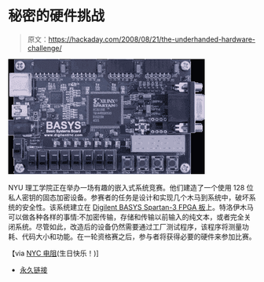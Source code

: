 # 秘密的硬件挑战

> 原文：<https://hackaday.com/2008/08/21/the-underhanded-hardware-challenge/>

![](img/cd4d74c5e2e612e2eeb413afcf9e8352.png)

NYU 理工学院正在举办一场有趣的嵌入式系统竞赛。他们建造了一个使用 128 位私人密钥的固态加密设备。参赛者的任务是设计和实现几个木马到系统中，破坏系统的安全性。该系统建立在 [Digilent BASYS Spartan-3 FPGA 板](http://www.digilentinc.com/Products/Detail.cfm?Prod=BASYS&Nav1=Products&Nav2=Programmable)上。特洛伊木马可以做各种各样的事情:不加密传输，存储和传输以前输入的纯文本，或者完全关闭系统。尽管如此，改造后的设备仍然需要通过工厂测试程序，该程序将测量功耗、代码大小和功能。在一轮资格赛之后，参与者将获得必要的硬件来参加比赛。

【via [NYC 电阻](http://www.nycresistor.com/2008/08/20/polytechnics-embedded-system-challenge/)(生日快乐！)]

*   [永久链接](http://isis.poly.edu/csaw/embedded)
